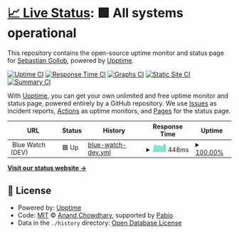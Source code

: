 # [📈 Live Status](https://status.gollob.dev): <!--live status--> **🟩 All systems operational**

This repository contains the open-source uptime monitor and status page for [Sebastian Gollob](gollob.dev), powered by [Upptime](https://github.com/upptime/upptime).

[![Uptime CI](https://github.com/sebastiangollob/uptime-monitor/workflows/Uptime%20CI/badge.svg)](https://github.com/sebastiangollob/uptime-monitor/actions?query=workflow%3A%22Uptime+CI%22)
[![Response Time CI](https://github.com/sebastiangollob/uptime-monitor/workflows/Response%20Time%20CI/badge.svg)](https://github.com/sebastiangollob/uptime-monitor/actions?query=workflow%3A%22Response+Time+CI%22)
[![Graphs CI](https://github.com/sebastiangollob/uptime-monitor/workflows/Graphs%20CI/badge.svg)](https://github.com/sebastiangollob/uptime-monitor/actions?query=workflow%3A%22Graphs+CI%22)
[![Static Site CI](https://github.com/sebastiangollob/uptime-monitor/workflows/Static%20Site%20CI/badge.svg)](https://github.com/sebastiangollob/uptime-monitor/actions?query=workflow%3A%22Static+Site+CI%22)
[![Summary CI](https://github.com/sebastiangollob/uptime-monitor/workflows/Summary%20CI/badge.svg)](https://github.com/sebastiangollob/uptime-monitor/actions?query=workflow%3A%22Summary+CI%22)

With [Upptime](https://upptime.js.org), you can get your own unlimited and free uptime monitor and status page, powered entirely by a GitHub repository. We use [Issues](https://github.com/sebastiangollob/uptime-monitor/issues) as incident reports, [Actions](https://github.com/sebastiangollob/uptime-monitor/actions) as uptime monitors, and [Pages](https://status.gollob.dev) for the status page.

<!--start: status pages-->
<!-- This summary is generated by Upptime (https://github.com/upptime/upptime) -->
<!-- Do not edit this manually, your changes will be overwritten -->
<!-- prettier-ignore -->
| URL | Status | History | Response Time | Uptime |
| --- | ------ | ------- | ------------- | ------ |
| <img alt="" src="https://icons.duckduckgo.com/ip3/null.ico" height="13"> Blue Watch (DEV) | 🟩 Up | [blue-watch-dev.yml](https://github.com/sebastiangollob/uptime-monitor/commits/HEAD/history/blue-watch-dev.yml) | <details><summary><img alt="Response time graph" src="./graphs/blue-watch-dev/response-time-week.png" height="20"> 448ms</summary><br><a href="https://status.gollob.dev/history/blue-watch-dev"><img alt="Response time 577" src="https://img.shields.io/endpoint?url=https%3A%2F%2Fraw.githubusercontent.com%2Fsebastiangollob%2Fuptime-monitor%2FHEAD%2Fapi%2Fblue-watch-dev%2Fresponse-time.json"></a><br><a href="https://status.gollob.dev/history/blue-watch-dev"><img alt="24-hour response time 403" src="https://img.shields.io/endpoint?url=https%3A%2F%2Fraw.githubusercontent.com%2Fsebastiangollob%2Fuptime-monitor%2FHEAD%2Fapi%2Fblue-watch-dev%2Fresponse-time-day.json"></a><br><a href="https://status.gollob.dev/history/blue-watch-dev"><img alt="7-day response time 448" src="https://img.shields.io/endpoint?url=https%3A%2F%2Fraw.githubusercontent.com%2Fsebastiangollob%2Fuptime-monitor%2FHEAD%2Fapi%2Fblue-watch-dev%2Fresponse-time-week.json"></a><br><a href="https://status.gollob.dev/history/blue-watch-dev"><img alt="30-day response time 427" src="https://img.shields.io/endpoint?url=https%3A%2F%2Fraw.githubusercontent.com%2Fsebastiangollob%2Fuptime-monitor%2FHEAD%2Fapi%2Fblue-watch-dev%2Fresponse-time-month.json"></a><br><a href="https://status.gollob.dev/history/blue-watch-dev"><img alt="1-year response time 577" src="https://img.shields.io/endpoint?url=https%3A%2F%2Fraw.githubusercontent.com%2Fsebastiangollob%2Fuptime-monitor%2FHEAD%2Fapi%2Fblue-watch-dev%2Fresponse-time-year.json"></a></details> | <details><summary><a href="https://status.gollob.dev/history/blue-watch-dev">100.00%</a></summary><a href="https://status.gollob.dev/history/blue-watch-dev"><img alt="All-time uptime 98.10%" src="https://img.shields.io/endpoint?url=https%3A%2F%2Fraw.githubusercontent.com%2Fsebastiangollob%2Fuptime-monitor%2FHEAD%2Fapi%2Fblue-watch-dev%2Fuptime.json"></a><br><a href="https://status.gollob.dev/history/blue-watch-dev"><img alt="24-hour uptime 100.00%" src="https://img.shields.io/endpoint?url=https%3A%2F%2Fraw.githubusercontent.com%2Fsebastiangollob%2Fuptime-monitor%2FHEAD%2Fapi%2Fblue-watch-dev%2Fuptime-day.json"></a><br><a href="https://status.gollob.dev/history/blue-watch-dev"><img alt="7-day uptime 100.00%" src="https://img.shields.io/endpoint?url=https%3A%2F%2Fraw.githubusercontent.com%2Fsebastiangollob%2Fuptime-monitor%2FHEAD%2Fapi%2Fblue-watch-dev%2Fuptime-week.json"></a><br><a href="https://status.gollob.dev/history/blue-watch-dev"><img alt="30-day uptime 100.00%" src="https://img.shields.io/endpoint?url=https%3A%2F%2Fraw.githubusercontent.com%2Fsebastiangollob%2Fuptime-monitor%2FHEAD%2Fapi%2Fblue-watch-dev%2Fuptime-month.json"></a><br><a href="https://status.gollob.dev/history/blue-watch-dev"><img alt="1-year uptime 98.10%" src="https://img.shields.io/endpoint?url=https%3A%2F%2Fraw.githubusercontent.com%2Fsebastiangollob%2Fuptime-monitor%2FHEAD%2Fapi%2Fblue-watch-dev%2Fuptime-year.json"></a></details>

<!--end: status pages-->

[**Visit our status website →**](https://status.gollob.dev)

## 📄 License

- Powered by: [Upptime](https://github.com/upptime/upptime)
- Code: [MIT](./LICENSE) © [Anand Chowdhary](https://anandchowdhary.com), supported by [Pabio](https://pabio.com)
- Data in the `./history` directory: [Open Database License](https://opendatacommons.org/licenses/odbl/1-0/)
